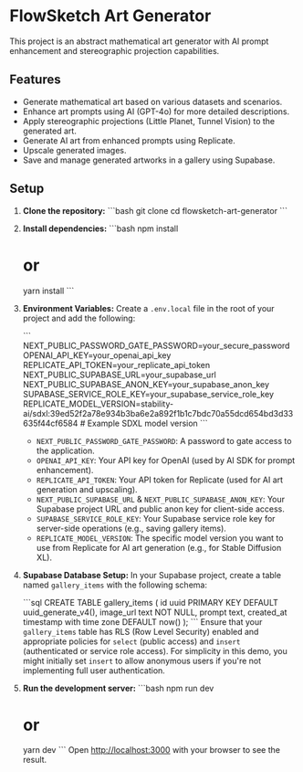 # FlowSketch Art Generator

This project is an abstract mathematical art generator with AI prompt enhancement and stereographic projection capabilities.

## Features

- Generate mathematical art based on various datasets and scenarios.
- Enhance art prompts using AI (GPT-4o) for more detailed descriptions.
- Apply stereographic projections (Little Planet, Tunnel Vision) to the generated art.
- Generate AI art from enhanced prompts using Replicate.
- Upscale generated images.
- Save and manage generated artworks in a gallery using Supabase.

## Setup

1.  **Clone the repository:**
    \`\`\`bash
    git clone <repository-url>
    cd flowsketch-art-generator
    \`\`\`
2.  **Install dependencies:**
    \`\`\`bash
    npm install
    # or
    yarn install
    \`\`\`
3.  **Environment Variables:**
    Create a `.env.local` file in the root of your project and add the following:

    \`\`\`
    NEXT_PUBLIC_PASSWORD_GATE_PASSWORD=your_secure_password
    OPENAI_API_KEY=your_openai_api_key
    REPLICATE_API_TOKEN=your_replicate_api_token
    NEXT_PUBLIC_SUPABASE_URL=your_supabase_url
    NEXT_PUBLIC_SUPABASE_ANON_KEY=your_supabase_anon_key
    SUPABASE_SERVICE_ROLE_KEY=your_supabase_service_role_key
    REPLICATE_MODEL_VERSION=stability-ai/sdxl:39ed52f2a78e934b3ba6e2a892f1b1c7bdc70a55dcd654bd3d33635f44cf6584 # Example SDXL model version
    \`\`\`
    *   `NEXT_PUBLIC_PASSWORD_GATE_PASSWORD`: A password to gate access to the application.
    *   `OPENAI_API_KEY`: Your API key for OpenAI (used by AI SDK for prompt enhancement).
    *   `REPLICATE_API_TOKEN`: Your API token for Replicate (used for AI art generation and upscaling).
    *   `NEXT_PUBLIC_SUPABASE_URL` & `NEXT_PUBLIC_SUPABASE_ANON_KEY`: Your Supabase project URL and public anon key for client-side access.
    *   `SUPABASE_SERVICE_ROLE_KEY`: Your Supabase service role key for server-side operations (e.g., saving gallery items).
    *   `REPLICATE_MODEL_VERSION`: The specific model version you want to use from Replicate for AI art generation (e.g., for Stable Diffusion XL).

4.  **Supabase Database Setup:**
    In your Supabase project, create a table named `gallery_items` with the following schema:

    \`\`\`sql
    CREATE TABLE gallery_items (
      id uuid PRIMARY KEY DEFAULT uuid_generate_v4(),
      image_url text NOT NULL,
      prompt text,
      created_at timestamp with time zone DEFAULT now()
    );
    \`\`\`
    Ensure that your `gallery_items` table has RLS (Row Level Security) enabled and appropriate policies for `select` (public access) and `insert` (authenticated or service role access). For simplicity in this demo, you might initially set `insert` to allow anonymous users if you're not implementing full user authentication.

5.  **Run the development server:**
    \`\`\`bash
    npm run dev
    # or
    yarn dev
    \`\`\`
    Open [http://localhost:3000](http://localhost:3000) with your browser to see the result.
